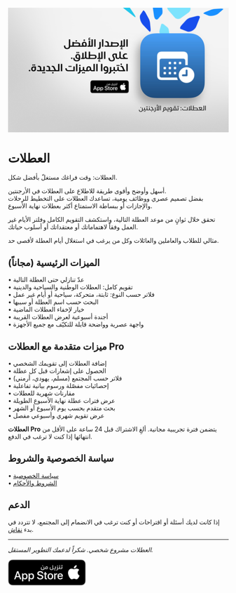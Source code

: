 [![العطلات App](images/banner.png)](https://apps.apple.com/app/id6744455042)  

# العطلات  

العطلات: وقت فراغك مستغلّ بأفضل شكل.  

أسهل وأوضح وأقوى طريقة للاطلاع على العطلات في الأرجنتين.  
بفضل تصميم عصري ووظائف يومية، تساعدك العطلات على التخطيط للرحلات والإجازات أو ببساطة الاستمتاع أكثر بعطلات نهاية الأسبوع.  

تحقق خلال ثوانٍ من موعد العطلة التالية، واستكشف التقويم الكامل وفلتر الأيام غير العمل وفقاً لاهتماماتك أو معتقداتك أو أسلوب حياتك.  

مثالي للطلاب والعاملين والعائلات وكل من يرغب في استغلال أيام العطلة لأقصى حد.  

## الميزات الرئيسية (مجاناً)  

• عدّ تنازلي حتى العطلة التالية  
• تقويم كامل: العطلات الوطنية والسياحية والدينية  
• فلاتر حسب النوع: ثابتة، متحركة، سياحية أو أيام غير عمل  
• البحث حسب اسم العطلة أو سببها  
• خيار لإخفاء العطلات الماضية  
• أجندة أسبوعية لعرض العطلات القريبة  
• واجهة عصرية وواضحة قابلة للتكيّف مع جميع الأجهزة  

## ميزات متقدمة مع العطلات Pro  

• إضافة العطلات إلى تقويمك الشخصي  
• الحصول على إشعارات قبل كل عطلة  
• فلاتر حسب المجتمع (مسلم، يهودي، أرمني)  
• إحصائيات مفصّلة ورسوم بيانية تفاعلية  
• مقارنات شهرية للعطلات  
• عرض فترات عطلة نهاية الأسبوع الطويلة  
• بحث متقدم بحسب يوم الأسبوع أو الشهر  
• عرض تقويم شهري وأسبوعي مفصل  

**العطلات Pro** يتضمن فترة تجريبية مجانية. ألغِ الاشتراك قبل 24 ساعة على الأقل من انتهائها إذا كنت لا ترغب في الدفع.  

## سياسة الخصوصية والشروط  

• [سياسة الخصوصية](https://lucasditomase.github.io/feriados/ar/privacy-policy)  
• [الشروط والأحكام](https://lucasditomase.github.io/feriados/ar/terms-and-conditions)  

## الدعم  

إذا كانت لديك أسئلة أو اقتراحات أو كنت ترغب في الانضمام إلى المجتمع، لا تتردد في بدء [نقاش](https://github.com/lucasditomase/feriados/discussions).  

---  

*العطلات مشروع شخصي. شكراً لدعمك التطوير المستقل.*  

<p align="left">  
  <a href="https://apps.apple.com/app/id6744455042">  
    <img src="images/download-badge.svg" alt="تنزيل على App Store" height="60">  
  </a>  
</p>  
